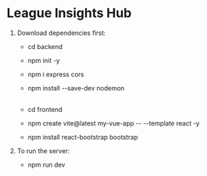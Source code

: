 # League Insights Hub

1. Download dependencies first:<br>

   - cd backend<br>
   - npm init -y<br>
   - npm i express cors<br>
   - npm install --save-dev nodemon<br><br>

   - cd frontend<br>
   - npm create vite@latest my-vue-app -- --template react -y<br>
   - npm install react-bootstrap bootstrap<br>

2. To run the server:<br>
   - npm run dev
